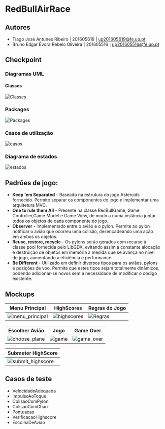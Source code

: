 # RedBullAirRace

## Autores
- Tiago José Antunes Ribeiro | 201605619 | up201605619@fe.up.pt
- Bruno Edgar Évora Rebelo Oliveira | 201605516 | up201605516@fe.up.pt

## Checkpoint

### Diagramas UML

#### Classes
![Classes](/images/UML.bmp)

### Packages
![Packages](/images/packages.bmp)

### Casos de utilização
![casos](/images/use_case.bmp)

### Diagrama de estados
![estados](/images/state.bmp)

## Padrões de jogo:
* **Keep 'em Separated** - Baseado na estrutura do jogo Asteroids fornecido. Permite separar os componentes do jogo e implementar uma arquitetura MVC. <return>
* **One to rule them All** - Presente na classe RedBullGame, Game Controller,Game Model e Game View, de modo a numa instância juntar todos os objetos de cada componente do jogo.<return>
* **Observer** - Implementado entre o avião e o pylon. Permite ao pylon notificar o avião que ocorreu uma colisão, desencadeando uma ação em ambos os objetos.<return>
* **Reuse, restore, recycle** -  Os pylons serão gerados com recurso à classe pool fornecida pelo LibGDX, evitando assim a constante alocação e destruição de objetos em memória à medida que se avança no nível de jogo, aumentando a eficiência e performance.<return>
* **Be Different** - Utilizado em definir diversos tipos para os aviães, pylons e posições de voo. Permite que estes tipos sejam totalmente dinâmicos, podendo adicionar-se novos sem a necessidade de modificar o código existente.<return>

## Mockups

Menu Principal | HighScores | Regras do Jogo
---------------|------------|---------------
![menu_principal](/images/main_menu.png)|![highscores](/images/highscores.png)|![Regras](/images/rules.png)

Escolher Avião | Jogo | Game Over
---------------|------|----------
![choose_plane](/images/choose_plane.png)|![game](/images/game.png)|![game_over](/images/game_over.png)

Submeter HighScore |
-------------------|
![submit_highscore](/images/submit_highscore.png)|

## Casos de teste
* VelocidadeAdequada
* ImpulsoAoToque
* ColisaoComPylon
* ColisaoComChao
* Pontuacao
* VerificacaoHighscore
* EscolhaDeAviao
